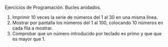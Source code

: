 Ejercicios de Programación.
Bucles anidados.
1.	Imprimir 10 veces la serie de números del 1 al 30 en una misma línea.
2.	Mostrar por pantalla los números del 1 al 100, colocando 10 números en cada fila a mostrar.
3.	Comprobar que un número introducido por teclado es primo y que que es mayor que 1.

